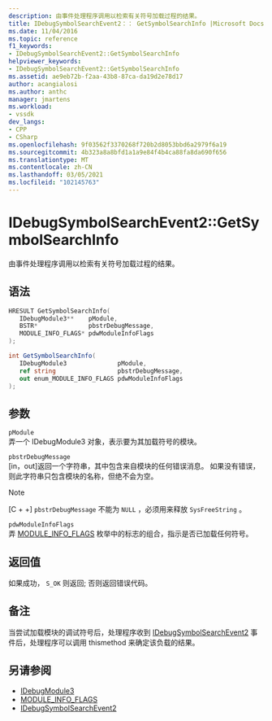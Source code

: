 ```yaml
---
description: 由事件处理程序调用以检索有关符号加载过程的结果。
title: IDebugSymbolSearchEvent2：： GetSymbolSearchInfo |Microsoft Docs
ms.date: 11/04/2016
ms.topic: reference
f1_keywords:
- IDebugSymbolSearchEvent2::GetSymbolSearchInfo
helpviewer_keywords:
- IDebugSymbolSearchEvent2::GetSymbolSearchInfo
ms.assetid: ae9eb72b-f2aa-43b8-87ca-da19d2e78d17
author: acangialosi
ms.author: anthc
manager: jmartens
ms.workload:
- vssdk
dev_langs:
- CPP
- CSharp
ms.openlocfilehash: 9f03562f3370268f720b2d8053bbd6a2979f6a19
ms.sourcegitcommit: 4b323a8a8bfd1a1a9e84f4b4ca88fa8da690f656
ms.translationtype: MT
ms.contentlocale: zh-CN
ms.lasthandoff: 03/05/2021
ms.locfileid: "102145763"
---
```

# <a name="idebugsymbolsearchevent2getsymbolsearchinfo"></a>IDebugSymbolSearchEvent2::GetSymbolSearchInfo
由事件处理程序调用以检索有关符号加载过程的结果。

## <a name="syntax"></a>语法

```cpp
HRESULT GetSymbolSearchInfo(
   IDebugModule3**    pModule,
   BSTR*              pbstrDebugMessage,
   MODULE_INFO_FLAGS* pdwModuleInfoFlags
);
```

```csharp
int GetSymbolSearchInfo(
   IDebugModule3              pModule,
   ref string                 pbstrDebugMessage,
   out enum_MODULE_INFO_FLAGS pdwModuleInfoFlags
);
```

## <a name="parameters"></a>参数
`pModule`\
弄一个 IDebugModule3 对象，表示要为其加载符号的模块。

`pbstrDebugMessage`\
[in，out]返回一个字符串，其中包含来自模块的任何错误消息。 如果没有错误，则此字符串只包含模块的名称，但绝不会为空。

> [!NOTE]
> [C + +] `pbstrDebugMessage` 不能为 `NULL` ，必须用来释放 `SysFreeString` 。

`pdwModuleInfoFlags`\
弄 [MODULE_INFO_FLAGS](../../../extensibility/debugger/reference/module-info-flags.md) 枚举中的标志的组合，指示是否已加载任何符号。

## <a name="return-value"></a>返回值
 如果成功， `S_OK` 则返回; 否则返回错误代码。

## <a name="remarks"></a>备注
 当尝试加载模块的调试符号后，处理程序收到 [IDebugSymbolSearchEvent2](../../../extensibility/debugger/reference/idebugsymbolsearchevent2.md) 事件后，处理程序可以调用 thismethod 来确定该负载的结果。

## <a name="see-also"></a>另请参阅
- [IDebugModule3](../../../extensibility/debugger/reference/idebugmodule3.md)
- [MODULE_INFO_FLAGS](../../../extensibility/debugger/reference/module-info-flags.md)
- [IDebugSymbolSearchEvent2](../../../extensibility/debugger/reference/idebugsymbolsearchevent2.md)
